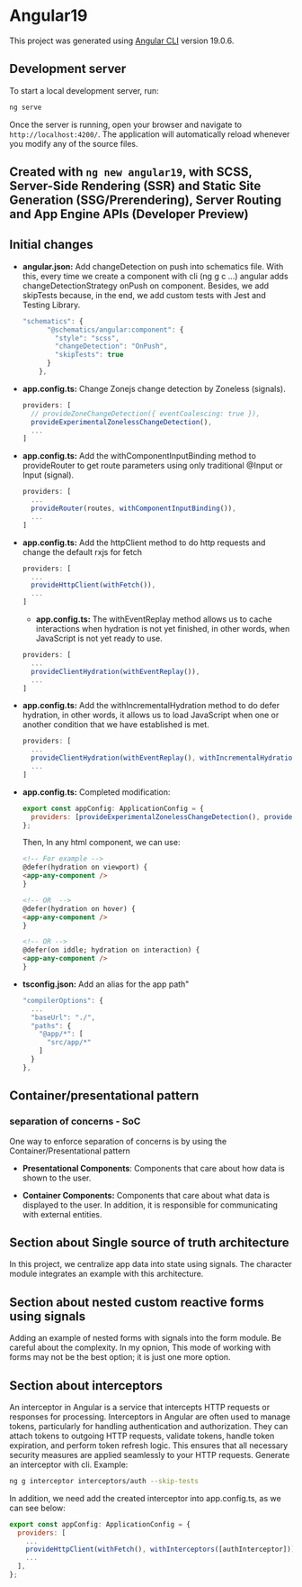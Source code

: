 # Angular19

This project was generated using [Angular CLI](https://github.com/angular/angular-cli) version 19.0.6.

## Development server

To start a local development server, run:

```bash
ng serve
```

Once the server is running, open your browser and navigate to `http://localhost:4200/`. The application will automatically reload whenever you modify any of the source files.

## Created with `ng new angular19`, with SCSS, Server-Side Rendering (SSR) and Static Site Generation (SSG/Prerendering), Server Routing and App Engine APIs (Developer Preview)

## Initial changes

- **angular.json:** Add changeDetection on push into schematics file. With this, every time we create a component with cli (ng g c ...) angular adds changeDetectionStrategy onPush on component. Besides, we add skipTests because, in the end, we add custom tests with Jest and Testing Library.

  ```js
  "schematics": {
        "@schematics/angular:component": {
          "style": "scss",
          "changeDetection": "OnPush",
          "skipTests": true
        }
      },
  ```

- **app.config.ts:** Change Zonejs change detection by Zoneless (signals).

  ```js
  providers: [
    // provideZoneChangeDetection({ eventCoalescing: true }),
    provideExperimentalZonelessChangeDetection(),
    ...
  ]
  ```

- **app.config.ts:** Add the withComponentInputBinding method to provideRouter to get route parameters using only traditional @Input or Input (signal).

  ```js
  providers: [
    ...
    provideRouter(routes, withComponentInputBinding()),
    ...
  ]
  ```

- **app.config.ts:** Add the httpClient method to do http requests and change the default rxjs for fetch

  ```js
  providers: [
    ...
    provideHttpClient(withFetch()),
    ...
  ]
  ```

  - **app.config.ts:** The withEventReplay method allows us to cache interactions when hydration is not yet finished, in other words, when JavaScript is not yet ready to use.

  ```js
  providers: [
    ...
    provideClientHydration(withEventReplay()),
    ...
  ]
  ```

- **app.config.ts:** Add the withIncrementalHydration method to do defer hydration, in other words, it allows us to load JavaScript when one or another condition that we have established is met.

  ```js
  providers: [
    ...
    provideClientHydration(withEventReplay(), withIncrementalHydration()),
    ...
  ]
  ```

- **app.config.ts:** Completed modification:

  ```js
  export const appConfig: ApplicationConfig = {
    providers: [provideExperimentalZonelessChangeDetection(), provideRouter(routes, withComponentInputBinding()), provideHttpClient(withFetch()), provideClientHydration(withEventReplay(), withIncrementalHydration())],
  };
  ```

  Then, In any html component, we can use:

  ```html
  <!-- For example -->
  @defer(hydration on viewport) {
  <app-any-component />
  }

  <!-- OR  -->
  @defer(hydration on hover) {
  <app-any-component />
  }

  <!-- OR -->
  @defer(on iddle; hydration on interaction) {
  <app-any-component />
  }
  ```

- **tsconfig.json:** Add an alias for the app path"

  ```js
  "compilerOptions": {
    ...
    "baseUrl": "./",
    "paths": {
      "@app/*": [
        "src/app/*"
      ]
    }
  },
  ```

## Container/presentational pattern

### separation of concerns - SoC

One way to enforce separation of concerns is by using the Container/Presentational pattern

- **Presentational Components**: Components that care about how data is shown to the user.

- **Container Components:** Components that care about what data is displayed to the user. In addition, it is responsible for communicating with external entities.

## Section about Single source of truth architecture

In this project, we centralize app data into state using signals. The character module integrates an example with this architecture.

## Section about nested custom reactive forms using signals

Adding an example of nested forms with signals into the form module. Be careful about the complexity. In my opnion, This mode of working with forms may not be the best option; it is just one more option.


## Section about interceptors

An interceptor in Angular is a service that intercepts HTTP requests or responses for processing. 
Interceptors in Angular are often used to manage tokens, particularly for handling authentication and authorization. They can attach tokens to outgoing HTTP requests, validate tokens, handle token expiration, and perform token refresh logic. This ensures that all necessary security measures are applied seamlessly to your HTTP requests. 
Generate an interceptor with cli. Example:

```sh
ng g interceptor interceptors/auth --skip-tests
```

In addition, we need add the created interceptor into app.config.ts, as we can see below:

```js
export const appConfig: ApplicationConfig = {
  providers: [
    ...
    provideHttpClient(withFetch(), withInterceptors([authInterceptor])),
    ...
  ],
};
```